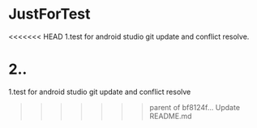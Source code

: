 # JustForTest
<<<<<<< HEAD
1.test for android studio git update and conflict resolve.

2..
=======
1.test for android studio git update and conflict resolve
>>>>>>> parent of bf8124f... Update README.md
